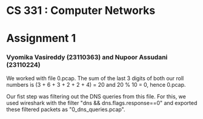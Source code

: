 # CS 331 : Computer Networks
# Assignment 1
### Vyomika Vasireddy (23110363) and Nupoor Assudani (23110224)

We worked with file 0.pcap. The sum of the last 3 digits of both our roll numbers is (3 + 6 + 3 + 2 + 2 + 4) = 20 and 20 % 10 = 0, hence 0.pcap.

Our fist step was filtering out the DNS queries from this file. For this, we used wireshark with the filter "dns && dns.flags.response==0" and exported these filtered packets as "0_dns_queries.pcap".
